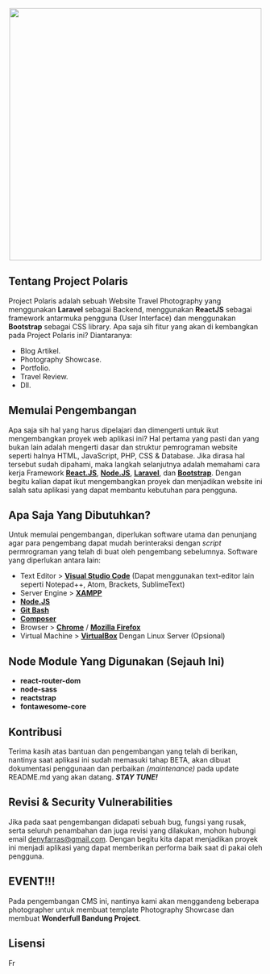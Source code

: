 <p align="center"><img src="https://res.cloudinary.com/dens-lab/image/upload/v1593840157/banner2_sbnvsy.png" width="500"></p>

## Tentang Project Polaris

Project Polaris adalah sebuah Website Travel Photography yang menggunakan **Laravel** sebagai Backend, menggunakan **ReactJS** sebagai framework antarmuka pengguna (User Interface) dan menggunakan **Bootstrap** sebagai CSS library. Apa saja sih fitur yang akan di kembangkan pada Project Polaris ini? Diantaranya:

- Blog Artikel.
- Photography Showcase.
- Portfolio.
- Travel Review.
- Dll.

## Memulai Pengembangan

Apa saja sih hal yang harus dipelajari dan dimengerti untuk ikut mengembangkan proyek web aplikasi ini?
Hal pertama yang pasti dan yang bukan lain adalah mengerti dasar dan struktur pemrograman website seperti halnya HTML, JavaScript, PHP, CSS & Database. Jika dirasa hal tersebut sudah dipahami, maka langkah selanjutnya adalah memahami cara kerja Framework **[React.JS](https://reactjs.org/docs/getting-started.html)**, **[Node.JS](https://nodejs.org/en/docs/)**, **[Laravel](https://laravel.com/docs/7.x)**, dan **[Bootstrap](https://getbootstrap.com/docs/4.4/getting-started/introduction/)**. Dengan begitu kalian dapat ikut mengembangkan proyek dan menjadikan website ini salah satu aplikasi yang dapat membantu kebutuhan para pengguna.

## Apa Saja Yang Dibutuhkan?

Untuk memulai pengembangan, diperlukan software utama dan penunjang agar para pengembang dapat mudah berinteraksi dengan _script_ permrograman yang telah di buat oleh pengembang sebelumnya. Software yang diperlukan antara lain:

- Text Editor > **[Visual Studio Code](https://code.visualstudio.com/)** (Dapat menggunakan text-editor lain seperti Notepad++, Atom, Brackets, SublimeText)
- Server Engine > **[XAMPP](https://www.apachefriends.org/)**
- **[Node.JS](https://nodejs.org/en/download/)**
- **[Git Bash](https://git-scm.com/downloads)**
- **[Composer](https://getcomposer.org/)**
- Browser > **[Chrome](https://www.google.com/chrome/)** / **[Mozilla Firefox](https://www.mozilla.org/en-US/firefox/)**
- Virtual Machine > **[VirtualBox](https://www.virtualbox.org/wiki/Downloads)** Dengan Linux Server (Opsional)

## Node Module Yang Digunakan (Sejauh Ini)

- **react-router-dom**
- **node-sass**
- **reactstrap**
- **fontawesome-core**

## Kontribusi

Terima kasih atas bantuan dan pengembangan yang telah di berikan, nantinya saat aplikasi ini sudah memasuki tahap BETA, akan dibuat dokumentasi penggunaan dan perbaikan _(maintenance)_ pada update README.md yang akan datang. _**STAY TUNE!**_

## Revisi & Security Vulnerabilities

Jika pada saat pengembangan didapati sebuah bug, fungsi yang rusak, serta seluruh penambahan dan juga revisi yang dilakukan, mohon hubungi email [denyfarras@gmail.com](mailto:denyfarras@gmail.com). Dengan begitu kita dapat menjadikan proyek ini menjadi aplikasi yang dapat memberikan performa baik saat di pakai oleh pengguna.

## EVENT!!!

Pada pengembangan CMS ini, nantinya kami akan menggandeng beberapa photographer untuk membuat template
Photography Showcase dan membuat **Wonderfull Bandung Project**.

## Lisensi

Fr
